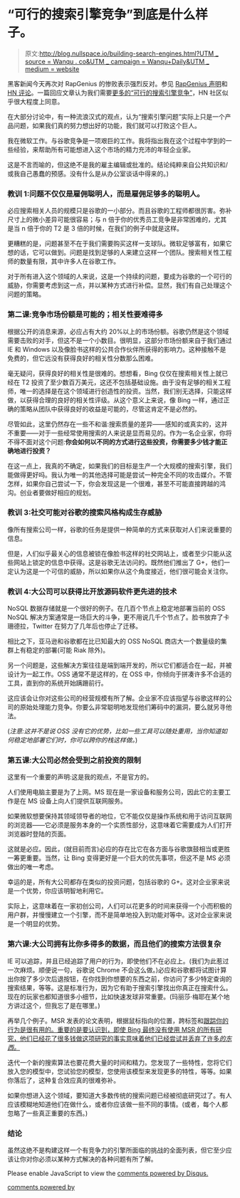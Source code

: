 # “可行的搜索引擎竞争”到底是什么样子。

> 原文:[http://blog.nullspace.io/building-search-engines.html?UTM _ source = Wanqu . co&UTM _ campaign = Wanqu+Daily&UTM _ medium = website](http://blog.nullspace.io/building-search-engines.html?utm_source=wanqu.co&utm_campaign=Wanqu+Daily&utm_medium=website)

黑客新闻今天再次对 RapGenius 的惨败表示强烈反对。参见 [RapGenius 声明](http://news.rapgenius.com/Rap-genius-founders-rap-genius-is-back-on-google-lyrics)和 [HN 评论](https://news.ycombinator.com/item?id=7010997)。一篇回应文章认为我们需要[更多的“可行的搜索引擎竞争”](http://peebs.org/2014/01/04/we-need-viable-search-engine-competition-now/)，HN 社区似乎很大程度上同意。

在大部分讨论中，有一种流浪汉式的观点，认为“搜索引擎问题”实际上只是一个产品问题，如果我们真的努力想出好的功能，我们就可以打败这个巨人。

我在微软工作。与谷歌竞争是一项艰巨的工作。我将指出我在这个过程中学到的一些经验，来帮助所有可能想进入这个市场的精力充沛的年轻企业家。

这是不言而喻的，但这绝不是我的雇主编辑或批准的。结论纯粹来自公共知识和/或我自己愚蠢的预感。没有什么是从办公室谈话中得来的。)

### 教训 1:问题不仅仅是雇佣聪明人，而是雇佣足够多的聪明人。

必应搜索相关人员的规模只是谷歌的一小部分。而且谷歌的工程师都很厉害。弥补尺寸上的微小差异可能很容易；与 n 倍于你的优秀员工竞争是非常困难的，尤其是当 n 倍于你的 T2 是 3 倍的时候，在我们的例子中就是这样。

更糟糕的是，问题甚至不在于我们需要购买这样一支球队。微软足够富有，如果它想的话，它可以做到。问题是找到足够的人来建立这样一个团队。搜索相关性工程师的数量有限，其中许多人在谷歌工作。

对于所有进入这个领域的人来说，这是一个持续的问题，要成为谷歌的一个可行的威胁，你需要考虑到这一点，并以某种方式进行补偿。显然，我们有自己处理这个问题的策略。

### 第二课:竞争市场份额是可能的；相关性要难得多

根据公开的消息来源，必应占有大约 20%以上的市场份额。谷歌仍然是这个领域需要击败的对手，但这不是一个小数目。很明显，这部分市场份额来自于我们通过 IE 和 Windows 以及像脸书这样的公共合作伙伴所获得的影响力。这种接触不是免费的，但它远没有获得良好的相关性分数那么困难。

毫无疑问，获得良好的相关性是很难的。想想看，Bing 仅仅在搜索相关性上就已经在 T2 投资了至少数百万美元，这还不包括基础设施。由于没有足够的相关工程师，唯一的选择是在这个领域进行创造性的投资。当然，我们别无选择，只能这样做，以获得合理的良好的相关性评级。从这个意义上来说，像 Bing 一样，通过正确的策略从团队中获得良好的收益是可能的，尽管这肯定不是必然的。

尽管如此，这里仍然存在一些不和谐:搜索质量的差异——感知的或真实的，这并不重要——对于一些经常使用搜索的人来说是显而易见的。作为一名企业家，你将不得不面对这个问题:**你会如何以不同的方式进行这些投资，你需要多少钱才能正确地进行投资？**

在这一点上，我真的不确定，如果我们的目标是生产一个大规模的搜索引擎，我们能做得更好吗。我认为唯一的其他选择可能是尝试一种完全不同的攻击媒介。不管怎样，如果你自己尝试一下，你会发现这是一个很难，甚至不可能直接跨越的鸿沟。创业者要做好相应的规划。

### 教训 3:社交可能对谷歌的搜索风格构成生存威胁

像所有搜索公司一样，谷歌的任务是提供一种简单的方式来获取对人们来说重要的信息。

但是，人们似乎最关心的信息被锁在像脸书这样的社交网站上，或者至少只能从这些网站上锁定的信息中获得。这是谷歌无法访问的。既然他们推出了 G+，他们一定认为这是一个可信的威胁，所以如果你从这个角度接近，他们很可能会关注你。

### 教训 4:大公司可以获得比开放源码软件更先进的技术

NoSQL 数据存储就是一个很好的例子。在几百个节点上稳定地部署当前的 OSS NoSQL 解决方案通常是一场巨大的斗争，更不用说几千个节点了。脸书放弃了卡珊德拉，Twitter 在努力了几年后也停止了迁移。

相比之下，亚马逊和谷歌都在比已知最大的 OSS NoSQL 商店大一个数量级的集群上有稳定的部署(可能 Riak 除外)。

另一个问题是，这些解决方案往往是端到端开发的，所以它们都适合在一起，并被设计为一起工作。OSS 通常不是这样的，在 OSS 中，你倾向于拼凑许多不合适的工具，直到你的系统开始蹒跚前行。

这应该会让你对这些公司的经营规模有所了解。企业家不应该指望与谷歌这样的公司的原始处理能力竞争。你要么非常聪明地发现他们筹码中的漏洞，要么就另寻他法。

(*注意:这并不是说 OSS 没有它的优势，比如一些工具可以随处重用，当你知道如何稳定地部署它们时，你可以跨你的栈这样做。*)

### 第五课:大公司必然会受到之前投资的限制

这里有一个重要的声明:这是我的观点，不是官方的。

人们使用电脑主要是为了上网。MS 现在是一家设备和服务公司，因此它的主要工作是在 MS 设备上向人们提供互联网服务。

如果微软想要保持其领域领导者的地位，它不能仅仅是操作系统和用于访问互联网的浏览器——它必须是服务本身的一个实质性部分，这意味着它需要成为人们打开浏览器时登陆的页面。

这就是必应。因此，(就目前而言)必应的存在比它在各方面与谷歌旗鼓相当或更胜一筹更重要。当然，让 Bing 变得更好是一个巨大的优先事项，但这不是 MS 必须做出的唯一考虑。

幸运的是，所有大公司都存在类似的投资问题，包括谷歌的 G+。这对企业家来说是一个优势，你应该明智地利用它。

实际上，这意味着在一家初创公司，人们可以花更多的时间来获得一个小而积极的用户群，并慢慢建立一个引擎，而不是简单地投入到功能对等中。这对企业家来说是一个明显的优势。

### 第六课:大公司拥有比你多得多的数据，而且他们的搜索方法很复杂

IE 可以追踪，并且已经追踪了用户的行为，即使他们不在必应上。(我们为此惹过一次麻烦。顺便说一句，谷歌说 Chrome 不会这么做。)必应和谷歌都将试图计算出你按了多少次后退按钮，在你找到你想要的东西之前，你访问了多少特定查询的搜索结果，等等。这是标准行为，因为它有助于搜索引擎找出你真正在搜索什么。现在的玩家也都知道很多小细节，比如快速发球非常重要。(玛丽莎·梅耶在某个地方讲过这个，但我忘了是在哪里。)

再举几个例子。MSR 发表的论文表明，根据鼠标指向的位置，跨标签和[跟踪你的行为](http://jeffhuang.com/Final_CursorModel_SIGIR12.pdf)[是很有用的。重要的是要认识到，即使 Bing 最终没有使用 MSR 的所有研究，他们已经花了很多钱做这项研究的事实意味着他们已经尝试并丢弃了许多*的东西。*](http://jeffhuang.com/Final_Branching_WSDM12.pdf)

迭代一个新的搜索算法也要花费大量的时间和精力。您发现了一些特性，您将它们放入您的模型中，您试验您的模型，您使用该模型来发现更多的特性，等等。如果你落后了，这种复合效应真的很难弥补。

如果你想进入这个领域，要知道大多数传统的搜索问题已经被彻底研究过了。有人应该模糊地知道他们在做什么，或者你应该做一些不同的事情。(或者，每个人都忽略了一些真正重要的东西。)

### 结论

虽然这绝不是构建这样一个有竞争力的引擎所面临的挑战的全面列表，但它至少应该让你对你必须以某种方式解决的各种问题有所了解。

<noscript>Please enable JavaScript to view the <a href="http://disqus.com/?ref_noscript">comments powered by Disqus.</a></noscript>

[comments powered by](http://disqus.com)